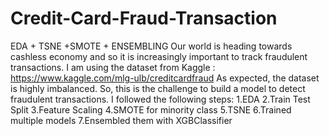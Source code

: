 # Credit-Card-Fraud-Transaction
EDA + TSNE +SMOTE + ENSEMBLING
Our world is heading towards cashless economy and so it is increasingly important to track fraudulent transactions.
I am using the dataset from Kaggle : https://www.kaggle.com/mlg-ulb/creditcardfraud
As expected, the dataset is highly imbalanced. So, this is the challenge to build a model to detect fraudulent transactions.
I followed the following steps:
1.EDA
2.Train Test Split
3.Feature Scaling
4.SMOTE for minority class
5.TSNE
6.Trained multiple models
7.Ensembled them with XGBClassifier
